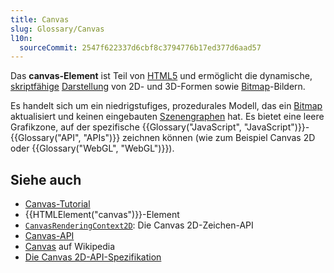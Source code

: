 ```yaml
---
title: Canvas
slug: Glossary/Canvas
l10n:
  sourceCommit: 2547f622337d6cbf8c3794776b17ed377d6aad57
---
```


Das **canvas-Element** ist Teil von [HTML5](https://en.wikipedia.org/wiki/HTML5) und ermöglicht die dynamische, [skriptfähige](https://en.wikipedia.org/wiki/Scripting_language) [Darstellung](<https://en.wikipedia.org/wiki/Rendering_(computer_graphics)>) von 2D- und 3D-Formen sowie [Bitmap](https://en.wikipedia.org/wiki/Bitmap)-Bildern.

Es handelt sich um ein niedrigstufiges, prozedurales Modell, das ein [Bitmap](https://en.wikipedia.org/wiki/Bitmap) aktualisiert und keinen eingebauten [Szenengraphen](https://en.wikipedia.org/wiki/Scene_graph) hat. Es bietet eine leere Grafikzone, auf der spezifische {{Glossary("JavaScript", "JavaScript")}}-{{Glossary("API", "APIs")}} zeichnen können (wie zum Beispiel Canvas 2D oder {{Glossary("WebGL", "WebGL")}}).

## Siehe auch

- [Canvas-Tutorial](/de/docs/Web/API/Canvas_API/Tutorial)
- {{HTMLElement("canvas")}}-Element
- [`CanvasRenderingContext2D`](/de/docs/Web/API/CanvasRenderingContext2D): Die Canvas 2D-Zeichen-API
- [Canvas-API](/de/docs/Web/API/Canvas_API)
- [Canvas](https://en.wikipedia.org/wiki/Canvas_element) auf Wikipedia
- [Die Canvas 2D-API-Spezifikation](https://html.spec.whatwg.org/multipage/)
